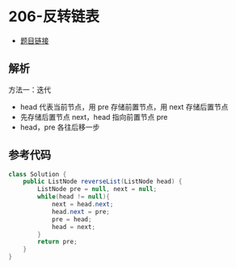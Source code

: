# 206-反转链表

- [题目链接](https://leetcode.cn/problems/reverse-linked-list/)

## 解析

方法一：迭代
- head 代表当前节点，用 pre 存储前置节点，用 next 存储后置节点
- 先存储后置节点 next，head 指向前置节点 pre
- head，pre 各往后移一步

## 参考代码
```Java
class Solution {
    public ListNode reverseList(ListNode head) {
        ListNode pre = null, next = null;
        while(head != null){
            next = head.next;
            head.next = pre;
            pre = head;
            head = next;
        }
        return pre;
    }
}
```
